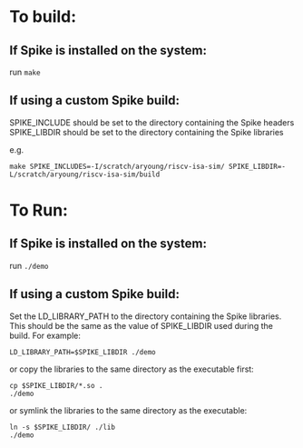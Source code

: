 
# To build:

## If Spike is installed on the system:
run `make`

## If using a custom Spike build:

SPIKE_INCLUDE should be set to the directory containing the Spike headers
SPIKE_LIBDIR should be set to the directory containing the Spike libraries

e.g.
```
make SPIKE_INCLUDES=-I/scratch/aryoung/riscv-isa-sim/ SPIKE_LIBDIR=-L/scratch/aryoung/riscv-isa-sim/build
```

# To Run:

## If Spike is installed on the system:
run `./demo`

## If using a custom Spike build:

Set the LD_LIBRARY_PATH to the directory containing the Spike libraries.  This should be the same
as the value of SPIKE_LIBDIR used during the build.  For example:
```
LD_LIBRARY_PATH=$SPIKE_LIBDIR ./demo
```

or copy the libraries to the same directory as the executable first:
```
cp $SPIKE_LIBDIR/*.so .
./demo
```

or symlink the libraries to the same directory as the executable:
```
ln -s $SPIKE_LIBDIR/ ./lib
./demo
```
